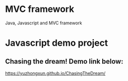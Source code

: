 # MVC framework
Java, Javascript and MVC framework

# Javascript demo project
## Chasing the dream! Demo link below: 
https://yuzhongxun.github.io/ChasingTheDream/
